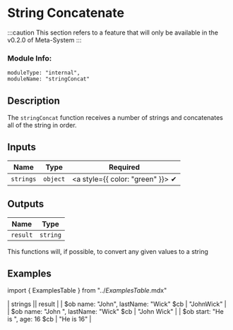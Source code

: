 # String Concatenate
:::caution
This section refers to a feature that will only be available in the v0.2.0 of Meta-System
:::

### Module Info: 
```
moduleType: "internal",
moduleName: "stringConcat"
```

## Description
The `stringConcat` function receives a number of strings and concatenates all of the string in order.

## Inputs
| Name | Type | Required
|------|------|:-----:|
| `strings` | `object` | <a style={{ color: "green" }}> ✔ </a>

## Outputs
| Name | Type |
|------|------|
| `result` | `string` |

This functions will, if possible, to convert any given values to a string


## Examples
import { ExamplesTable } from "../_ExamplesTable_.mdx"

<ExamplesTable>
| strings || result |
| $ob name: "John", lastName: "Wick" $cb | "JohnWick" |
| $ob name: "John ", lastName: "Wick" $cb | "John Wick" |
| $ob start: "He is ", age: 16 $cb | "He is 16" |
</ExamplesTable>
